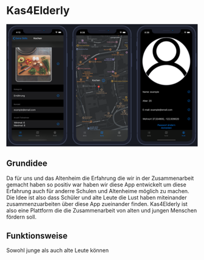 # Kas4Elderly
![alt text](MockUP.png)
## Grundidee
Da für uns und das Altenheim die Erfahrung die wir in der Zusammenarbeit gemacht haben so positiv war haben wir diese App entwickelt um diese Erfahrung auch für anderre Schulen und Altenheime möglich zu machen. Die Idee ist also dass Schüler und alte Leute die Lust haben miteinander zusammenzuarbeiten über diese App zueinander finden.
Kas4Elderly ist also eine Plattform die die Zusammenarbeit von alten und jungen Menschen fördern soll.

## Funktionsweise
Sowohl junge als auch alte Leute können 

